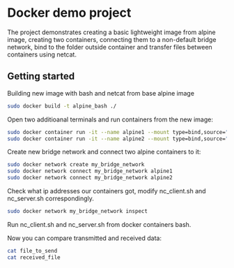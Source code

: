 # Docker demo project

The project demonstrates creating a basic lightweight image from alpine image, creating two containers, connecting them to a non-default bridge network, bind to the folder outside container and transfer files between containers using netcat.

## Getting started
Building new image with bash and netcat from base alpine image
```sh
sudo docker build -t alpine_bash ./
```
Open two additioanal terminals and run containers from the new image:
```sh
sudo docker container run -it --name alpine1 --mount type=bind,source="$(pwd)",target=/app alpine_bash bash
sudo docker container run -it --name alpine2 --mount type=bind,source="$(pwd)",target=/app alpine_bash bash
```
Create new bridge network and connect two alpine containers to it:
```sh
sudo docker network create my_bridge_network
sudo docker network connect my_bridge_network alpine1
sudo docker network connect my_bridge_network alpine2
```
Check what ip addresses our containers got, modify nc_client.sh and nc_server.sh correspondingly.
```sh
sudo docker network my_bridge_network inspect
```

Run nc_client.sh and nc_server.sh from docker containers bash.

Now you can compare transmitted and received data:
```sh
cat file_to_send
cat received_file
```
